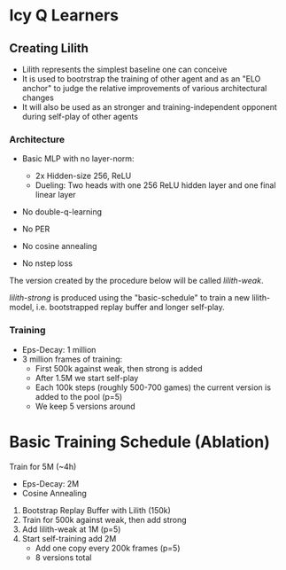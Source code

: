 # Icy Q Learners

## Creating Lilith

* Lilith represents the simplest baseline one can conceive
* It is used to bootrstrap the training of other agent and as an "ELO anchor" to judge the relative improvements of various architectural changes
* It will also be used as an stronger and training-independent opponent during self-play of other agents

### Architecture
* Basic MLP with no layer-norm:
    * 2x Hidden-size 256, ReLU
    * Dueling: Two heads with one 256 ReLU hidden layer and one final linear layer

* No double-q-learning
* No PER
* No cosine annealing
* No nstep loss

The version created by the procedure below will be called *lilith-weak*.

*lilith-strong* is produced using the "basic-schedule" to train a new lilith-model, i.e. bootstrapped replay buffer and longer self-play.

### Training
* Eps-Decay: 1 million
* 3 million frames of training:
    - First 500k against weak, then strong is added
    - After 1.5M we start self-play
    - Each 100k steps (roughly 500-700 games) the current version is added to the pool (p=5)
    - We keep 5 versions around 


# Basic Training Schedule (Ablation)

Train for 5M (~4h)
* Eps-Decay: 2M
* Cosine Annealing
1. Bootstrap Replay Buffer with Lilith (150k)
2. Train for 500k against weak, then add strong
3. Add lilith-weak at 1M (p=5)
4. Start self-training add 2M
    - Add one copy every 200k frames (p=5)
    - 8 versions total